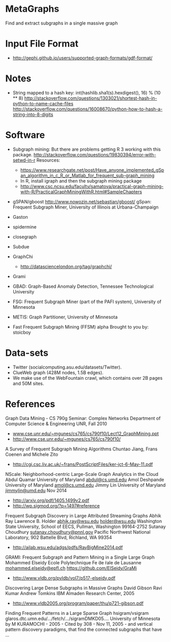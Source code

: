 # MetaGraphs
Find and extract subgraphs in a single massive graph

# Input File Format
- http://gephi.github.io/users/supported-graph-formats/gdf-format/

# Notes
- String mapped to a hash key:  int(hashlib.sha1(s).hexdigest(), 16) % (10 ** 8)
  http://stackoverflow.com/questions/1303021/shortest-hash-in-python-to-name-cache-files
  http://stackoverflow.com/questions/16008670/python-how-to-hash-a-string-into-8-digits

# Software 
- Subgraph mining:
  But there are problems getting R 3 working with this 
  package. http://stackoverflow.com/questions/19830394/error-with-setwd-in-r
  Resources: 
  - https://www.researchgate.net/post/Have_anyone_implemented_gSpan_algorithm_in_c_R_or_Matlab_for_frequent_sub-graph_mining
  * In R, install igraph and then the subgraph mining package
  - http://www.csc.ncsu.edu/faculty/samatova/practical-graph-mining-with-R/PracticalGraphMiningWithR.html#SampleChapters

- gSPAN/gboost http://www.nowozin.net/sebastian/gboost/
	gSpan: Frequent Subgraph Miner, University of Illinois at Urbana-Champaign
- Gaston
- spidermine
- closegraph
- Subdue
- GraphChi 
  * http://datasciencelondon.org/tag/graphchi/
- Grami
- GBAD: Graph-Based Anomaly Detection, Tennessee Technological University
- FSG: Frequent Subgraph Miner (part of the PAFI system), University of Minnesota
- METIS: Graph Partitioner, University of Minnesota
- Fast Frequent Subgraph Mining (FFSM)
	alpha
	Brought to you by: stoicboy




# Data-sets
- Twitter (socialcomputing.asu.edu/datasets/Twitter). 
- ClueWeb graph (428M nodes, 1.5B edges).
- We make use of the WebFountain crawl, which contains over 2B pages and 50M sites.


# References

Graph Data Mining - CS 790g Seminar: Complex Networks
Department of Computer Science & Engineering
UNR, Fall 2010
- www.cse.unr.edu/~mgunes/cs765/cs790f10/Lect12_GraphMining.ppt
- http://www.cse.unr.edu/~mgunes/cs765/cs790f10/

A Survey of Frequent Subgraph Mining Algorithms
Chuntao Jiang, Frans Coenen and Michele Zito
- http://cgi.csc.liv.ac.uk/~frans/PostScriptFiles/ker-jct-6-May-11.pdf

NScale: Neighborhood-centric Large-Scale Graph Analytics in the Cloud
Abdul Quamar University of Maryland abdul@cs.umd.edu
Amol Deshpande University of Maryland amol@cs.umd.edu
Jimmy Lin University of Maryland jimmylin@umd.edu
Nov 2014
- http://arxiv.org/pdf/1405.1499v2.pdf
- http://wp.sigmod.org/?p=1497#reference

Frequent Subgraph Discovery in Large Attributed Streaming Graphs
Abhik Ray Lawrence B. Holder
abhik.ray@wsu.edu holder@wsu.edu
Washington State University, School of EECS, Pullman, Washington 99164-2752
Sutanay Choudhury sutanay.choudhury@pnnl.gov Pacific Northwest National Laboratory, 902 Battelle Blvd, Richland, WA 99354
- http://ailab.wsu.edu/adgs/pdfs/RayBigMine2014.pdf

GRAMI: Frequent Subgraph and Pattern Mining in a Single Large Graph
Mohammed Elseidy
Ecole Polytechnique Fe ́de ́rale de Lausanne mohammed.elseidy@epfl.ch
https://github.com/ElSeidy/GraMi
- http://www.vldb.org/pvldb/vol7/p517-elseidy.pdf

Discovering Large Dense Subgraphs in Massive Graphs
David Gibson Ravi Kumar Andrew Tomkins
IBM Almaden Research Center, 2005
- http://www.vldb2005.org/program/paper/thu/p721-gibson.pdf

Finding Frequent Patterns in a Large Sparse Graph
hsigram/vsigram
glaros.dtc.umn.edu/.../fetch/.../sigramDMKD05....
University of Minnesota
by M KURAMOCHI - 2005 - Cited by 308 - 
Nov 11, 2005 - and vertical pattern discovery paradigms, that find the 
connected subgraphs that have ... 

